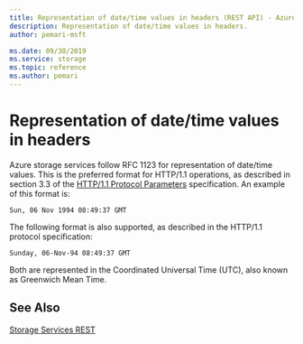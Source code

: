 ```yaml
---
title: Representation of date/time values in headers (REST API) - Azure Storage
description: Representation of date/time values in headers.
author: pemari-msft

ms.date: 09/30/2019
ms.service: storage
ms.topic: reference
ms.author: pemari
---
```


# Representation of date/time values in headers

Azure storage services follow RFC 1123 for representation of date/time values. This is the preferred format for HTTP/1.1 operations, as described in section 3.3 of the [HTTP/1.1 Protocol Parameters](https://go.microsoft.com/fwlink/?linkid=133333) specification. An example of this format is:  
  
```  
Sun, 06 Nov 1994 08:49:37 GMT  
```  
  
 The following format is also supported, as described in the HTTP/1.1 protocol specification:  
  
```  
Sunday, 06-Nov-94 08:49:37 GMT  
```  
  
 Both are represented in the Coordinated Universal Time (UTC), also known as Greenwich Mean Time.  
  
## See Also  
 [Storage Services REST](Azure-Storage-Services-REST-API-Reference.md)
